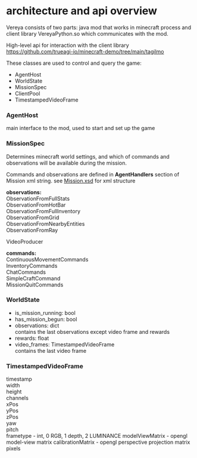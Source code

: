 # architecture and api overview

Vereya consists of two parts: java mod that works in minecraft process
and client library VereyaPython.so which communicates with the mod.

High-level api for interaction with the client library  
https://github.com/trueagi-io/minecraft-demo/tree/main/tagilmo

These classes are used to control and query the game:

* AgentHost
* WorldState
* MissionSpec
* ClientPool
* TimestampedVideoFrame

### AgentHost
main interface to the mod, used to start and set up the game

### MissionSpec
Determines minecraft world settings, and which of commands and observations will be available during the mission.

Commands and observations are defined in __AgentHandlers__ section of Mission xml string. 
see [Mission.xsd](src/main/resources/Schemas/Mission.xsd) for xml structure

**observations:**  
ObservationFromFullStats  
ObservationFromHotBar  
ObservationFromFullInventory  
ObservationFromGrid  
ObservationFromNearbyEntities  
ObservationFromRay  

VideoProducer

**commands:**  
ContinuousMovementCommands  
InventoryCommands  
ChatCommands  
SimpleCraftCommand  
MissionQuitCommands  


### WorldState
* is_mission_running: bool  
* has_mission_begun: bool  
* observations: dict  
contains the last observations except video frame and rewards
* rewards: float  
* video_frames: TimestampedVideoFrame  
contains the last video frame


### TimestampedVideoFrame
timestamp  
width  
height        
channels      
xPos     
yPos        
zPos        
yaw       
pitch       
frametype  - int, 0 RGB, 1 depth, 2 LUMINANCE
modelViewMatrix  - opengl model-view matrix
calibrationMatrix  - opengl perspective projection matrix
pixels
              


